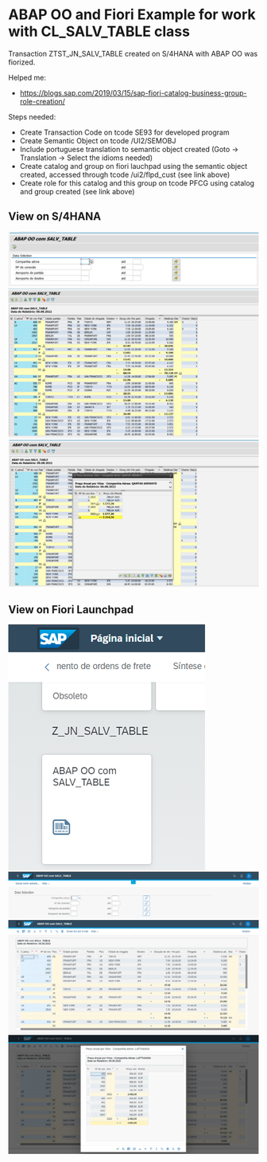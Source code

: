 # ABAP OO and Fiori Example for work with CL_SALV_TABLE class

Transaction ZTST_JN_SALV_TABLE created on S/4HANA with ABAP OO was fiorized.

Helped me:
 - https://blogs.sap.com/2019/03/15/sap-fiori-catalog-business-group-role-creation/

Steps needed:
 - Create Transaction Code on tcode SE93 for developed program 
 - Create Semantic Object on tcode /UI2/SEMOBJ
 - Include portuguese translation to semantic object created (Goto -> Translation -> Select the idioms needed)
 - Create catalog and group on fiori lauchpad using the semantic object created, accessed through tcode /ui2/flpd_cust (see link above)
 - Create role for this catalog and this group on tcode PFCG using catalog and group created (see link above) 

## View on S/4HANA

![view-on-s4](view-on-s4-1.png?raw=true)
![view-on-s4](view-on-s4-2.png?raw=true)
![view-on-s4](view-on-s4-3.png?raw=true)

## View on Fiori Launchpad

![view-on-lp](view-on-lp1.png?raw=true)
![view-on-lp](view-on-lp2.png?raw=true)
![view-on-lp](view-on-lp3.png?raw=true)
![view-on-lp](view-on-lp4.png?raw=true)
